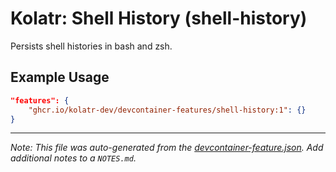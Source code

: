 
# Kolatr: Shell History (shell-history)

Persists shell histories in bash and zsh.

## Example Usage

```json
"features": {
    "ghcr.io/kolatr-dev/devcontainer-features/shell-history:1": {}
}
```





---

_Note: This file was auto-generated from the [devcontainer-feature.json](https://github.com/kolatr-dev/devcontainer-features/blob/main/src/shell-history/devcontainer-feature.json).  Add additional notes to a `NOTES.md`._
